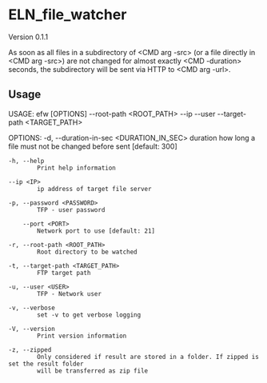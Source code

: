 # ELN_file_watcher
Version 0.1.1

As soon as all files in a subdirectory of &lt;CMD arg -src&gt; 
(or a file directly in &lt;CMD arg -src&gt;) are  not changed 
for almost exactly &lt;CMD -duration&gt; seconds,
the subdirectory will be sent via HTTP to &lt;CMD arg -url&gt;. 

## Usage

USAGE:
efw [OPTIONS] --root-path <ROOT_PATH> --ip <IP> --user <USER> --target-path <TARGET_PATH>

OPTIONS:
-d, --duration-in-sec <DURATION_IN_SEC>
duration how long a file must not be changed before sent [default: 300]

    -h, --help
            Print help information

    --ip <IP>
            ip address of target file server

    -p, --password <PASSWORD>
            TFP - user password

        --port <PORT>
            Network port to use [default: 21]

    -r, --root-path <ROOT_PATH>
            Root directory to be watched

    -t, --target-path <TARGET_PATH>
            FTP target path

    -u, --user <USER>
            TFP - Network user

    -v, --verbose
            set -v to get verbose logging

    -V, --version
            Print version information

    -z, --zipped
            Only considered if result are stored in a folder. If zipped is set the result folder
            will be transferred as zip file
```